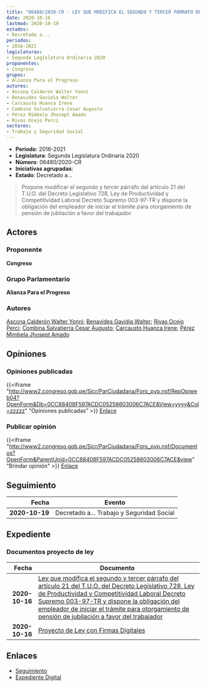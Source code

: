 ```yaml
---
title: "06480/2020-CR - LEY QUE MODIFICA EL SEGUNDO Y TERCER PÁRRAFO DEL ARTÍCULO 21 DEL T.U.O.DEL DECRETO LEGISLATIVO 728, LEY DE PRODUCTIVIDAD Y COMPETITIVIDAD LABORAL DECRETO SUPREMO 003-07-TR Y DISPONE LA OBLIGACIÓN DEL EMPLEADOR DE INICIAR EL TRÁAMITE PARA OTORGAMIENTO DE PENSIÓN DE JUBILACIÓN A FAVOR DEL TABAJADOR"
date: 2020-10-16
lastmod: 2020-10-19
estados:
- Decretado a...
periodos:
- 2016-2021
legislaturas:
- Segunda Legislatura Ordinaria 2020
proponentes:
- Congreso
grupos:
- Alianza Para el Progreso
autores:
- Ascona Calderón Walter Yonni
- Benavides Gavidia Walter
- Carcausto Huanca Irene
- Combina Salvatierra Cesar Augusto
- Pérez Mimbela Jhosept Amado
- Rivas Ocejo Perci
sectores:
- Trabajo y Seguridad Social
---
```

- **Periodo**: 2016-2021
- **Legislatura**: Segunda Legislatura Ordinaria 2020
- **Número**: 06480/2020-CR
- **Iniciativas agrupadas**: 
- **Estado**: Decretado a...

> Propone modificar el segundo y tercer párrafo del artículo 21 del T.U.O. del Decreto Legislativo 728, Ley de Productividad y Competitividad Laboral Decreto Supremo 003-97-TR y dispone la obligación del empleador de iniciar el trámite para otorgamiento de pensión de jubilación a favor del trabajador.


## Actores

### Proponente

**Congreso**

### Grupo Parlamentario

**Alianza Para el Progreso**

### Autores

[Ascona Calderón Walter Yonni](mailto:mailto:wascona@congreso.gob.pe); [Benavides Gavidia Walter](mailto:mailto:wbenavides@congreso.gob.pe); [Rivas Ocejo Perci](mailto:mailto:privas@congreso.gob.pe); [Combina Salvatierra Cesar Augusto](mailto:mailto:ccombina@congreso.gob.pe); [Carcausto Huanca Irene](mailto:mailto:icarcausto@congreso.gob.pe); [Pérez Mimbela Jhosept Amado](mailto:mailto:jperezm@congreso.gob.pe)

## Opiniones

### Opiniones publicadas

{{<iframe "http://www2.congreso.gob.pe/Sicr/ParCiudadana/Foro_pvp.nsf/RepOpiweb04?OpenForm&Db=0CC88408F597ACDC05258603006C7ACE&View=yyyy&Col=zzzzz" "Opiniones publicadas" >}}
[Enlace](http://www2.congreso.gob.pe/Sicr/ParCiudadana/Foro_pvp.nsf/RepOpiweb04?OpenForm&Db=0CC88408F597ACDC05258603006C7ACE&View=yyyy&Col=zzzzz)

### Publicar opinión

{{<iframe "http://www2.congreso.gob.pe/Sicr/ParCiudadana/Foro_pvp.nsf/Documentos?OpenForm&ParentUnid=0CC88408F597ACDC05258603006C7ACE&view" "Brindar opinión" >}}
[Enlace](http://www2.congreso.gob.pe/Sicr/ParCiudadana/Foro_pvp.nsf/Documentos?OpenForm&ParentUnid=0CC88408F597ACDC05258603006C7ACE&view)


## Seguimiento

| Fecha | Evento |
|------:|--------|
| **2020-10-19** | Decretado a... Trabajo y Seguridad Social |

## Expediente

### Documentos proyecto de ley

| Fecha | Documento |
|------:|-----------|
| **2020-10-16** | [Ley que modifica el segundo y tercer párrafo del artículo 21 del T.U.O. del Decreto Legislativo 728, Ley de Productividad y Competitividad Laboral Decreto Supremo 003-97-TR y dispone la obligación del empleador de iniciar el trámite para otorgamiento de pensión de jubilación a favor del trabajador](http://www.leyes.congreso.gob.pe/Documentos/2016_2021/Proyectos_de_Ley_y_de_Resoluciones_Legislativas/PL06480-20201016.pdf) |
| **2020-10-16** | [Proyecto de Ley con Firmas Digitales](http://www.leyes.congreso.gob.pe/Documentos/2016_2021/Proyectos_de_Ley_y_de_Resoluciones_Legislativas/Proyectos_Firmas_digitales/PL06480.pdf) |

## Enlaces

- [Seguimiento](http://www2.congreso.gob.pe/Sicr/TraDocEstProc/CLProLey2016.nsf/f7fff46988ca05b1052578e100829cc7/1cf8ab9fafcc5aaa05258606007069c5?OpenDocument)
- [Expediente Digital](http://www2.congreso.gob.pe/Sicr/TraDocEstProc/Expvirt_2011.nsf/visbusqptramdoc1621/06480?opendocument)

